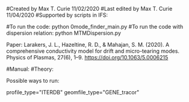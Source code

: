 #Created by Max T. Curie  11/02/2020
#Last edited by Max T. Curie 11/04/2020
#Supported by scripts in IFS: 

#To run the code: python 0mode_finder_main.py
#To run the code with dispersion relation: python MTMDispersion.py

Paper: 
Larakers, J. L., Hazeltine, R. D., & Mahajan, S. M. (2020). A comprehensive conductivity model for drift and micro-tearing modes. Physics of Plasmas, 27(6), 1–9. https://doi.org/10.1063/5.0006215

#Manual: 
#Theory: 


Possible ways to run: 

profile_type="ITERDB"
geomfile_type="GENE_tracor"
